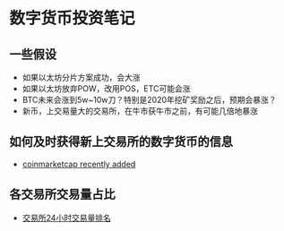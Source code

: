# 数字货币投资笔记

## 一些假设

- 如果以太坊分片方案成功，会大涨
- 如果以太坊放弃POW，改用POS，ETC可能会涨
- BTC未来会涨到5w~10w刀？特别是2020年挖矿奖励之后，预期会暴涨？
- 新币，上交易量大的交易所，在牛市获牛市之前，有可能几倍地暴涨

## 如何及时获得新上交易所的数字货币的信息

- [coinmarketcap recently added](https://coinmarketcap.com/new/)

## 各交易所交易量占比

- [交易所24小时交易量排名](https://coinmarketcap.com/exchanges/volume/24-hour/all/)
